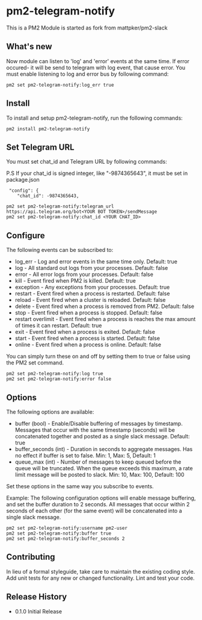 # pm2-telegram-notify

This is a PM2 Module is started as fork from mattpker/pm2-slack

## What's new

Now module can listen to 'log' and 'error' events at the same time. If error occured- it will be send to telegram with log event, that cause error. You must enable listening to log and error bus by following command:

```
pm2 set pm2-telegram-notify:log_err true
```

## Install

To install and setup pm2-telegram-notify, run the following commands:

```
pm2 install pm2-telegram-notify
```

## Set Telegram URL

You must set chat_id and Telegram URL by following commands:

P.S If your chat_id is signed integer, like "-9874365643", it must be set in package.json

```
 "config": {
    "chat_id": -9874365643,

```

```
pm2 set pm2-telegram-notify:telegram_url https://api.telegram.org/bot<YOUR BOT TOKEN>/sendMessage
pm2 set pm2-telegram-notify:chat_id <YOUR CHAT_ID>
```

## Configure

The following events can be subscribed to:

- log_err - Log and error events in the same time only. Default: true
- log - All standard out logs from your processes. Default: false
- error - All error logs from your processes. Default: false
- kill - Event fired when PM2 is killed. Default: true
- exception - Any exceptions from your processes. Default: true
- restart - Event fired when a process is restarted. Default: false
- reload - Event fired when a cluster is reloaded. Default: false
- delete - Event fired when a process is removed from PM2. Default: false
- stop - Event fired when a process is stopped. Default: false
- restart overlimit - Event fired when a process is reaches the max amount of times it can restart. Default: true
- exit - Event fired when a process is exited. Default: false
- start - Event fired when a process is started. Default: false
- online - Event fired when a process is online. Default: false

You can simply turn these on and off by setting them to true or false using the PM2 set command.

```
pm2 set pm2-telegram-notify:log true
pm2 set pm2-telegram-notify:error false
```

## Options

The following options are available:

- buffer (bool) - Enable/Disable buffering of messages by timestamp. Messages that occur with the same timestamp (seconds) will be concatenated together and posted as a single slack message. Default: true
- buffer_seconds (int) - Duration in seconds to aggregate messages. Has no effect if buffer is set to false. Min: 1, Max: 5, Default: 1
- queue_max (int) - Number of messages to keep queued before the queue will be truncated. When the queue exceeds this maximum, a rate limit message will be posted to slack. Min: 10, Max: 100, Default: 100

Set these options in the same way you subscribe to events.

Example: The following configuration options will enable message buffering, and set the buffer duration to 2 seconds. All messages that occur within 2 seconds of each other (for the same event) will be concatenated into a single slack message.

```
pm2 set pm2-telegram-notify:username pm2-user
pm2 set pm2-telegram-notify:buffer true
pm2 set pm2-telegram-notify:buffer_seconds 2
```

## Contributing

In lieu of a formal styleguide, take care to maintain the existing coding style. Add unit tests for any new or changed functionality. Lint and test your code.

## Release History

- 0.1.0 Initial Release
